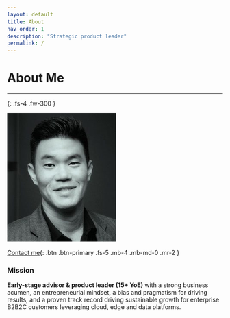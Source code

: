 ```yaml
---
layout: default
title: About
nav_order: 1
description: "Strategic product leader"
permalink: /
---
```



# About Me

---
{: .fs-4 .fw-300 }

![](/assets/images/bio-photo-2.jpg)

[Contact me](https://linkedin.com/in/shaneouchi){: .btn .btn-primary .fs-5 .mb-4 .mb-md-0 .mr-2 }


### **Mission**

**Early-stage advisor & product leader (15+ YoE)** with a strong business acumen, an entrepreneurial mindset, a bias and pragmatism for driving results, and a proven track record driving sustainable growth for enterprise B2B2C customers leveraging cloud, edge and data platforms.
